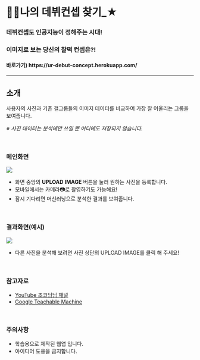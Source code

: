 # 🙋‍♀️나의 데뷔컨셉 찾기_★

<h3> 데뷔컨셉도 인공지능이 정해주는 시대!</h3>
<h3> 이미지로 보는 당신의 찰떡 컨셉은?! </h3>
<h4> 바로가기) https://ur-debut-concept.herokuapp.com/
</h4>

---
## 소개
사용자의 사진과 기존 걸그룹들의 이미지 데이터를 비교하여 가장 잘 어울리는 그룹을 보여줍니다.

*※ 사진 데이터는 분석에만 쓰일 뿐 어디에도 저장되지 않습니다.*

<br>

### 메인화면
![](https://images.velog.io/images/hability24/post/a8683a80-fd1b-42c6-b7ed-bbef068b4c57/image.png)
- 화면 중앙의 **UPLOAD IMAGE** 버튼을 눌러 원하는 사진을 등록합니다.
- 모바일에서는 카메라📷로 촬영하기도 가능해요!
- 잠시 기다리면 머신러닝으로 분석한 결과를 보여줍니다.

<br>

### 결과화면(예시)
![](https://images.velog.io/images/hability24/post/2002a0f7-6e87-41cf-b44f-e88db414b106/image.png)

- 다른 사진을 분석해 보려면 사진 상단의 UPLOAD IMAGE를 클릭 해 주세요!

<br>

### 참고자료
- [YouTube 조코딩님 채널](https://youtu.be/OI3fZJHQF8Y)
- [Google Teachable Machine](https://teachablemachine.withgoogle.com/)

<br>

### 주의사항
- 학습용으로 제작된 웹앱 입니다.
- 아이디어 도용을 금지합니다.

